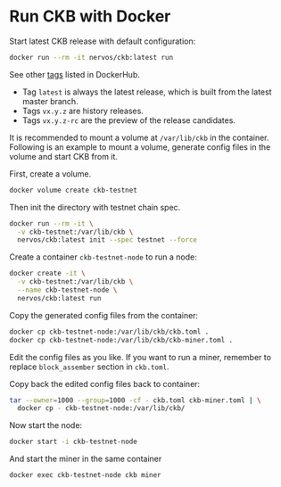 # Run CKB with Docker

Start latest CKB release with default configuration:

```bash
docker run --rm -it nervos/ckb:latest run
```

See other
[tags](https://hub.docker.com/r/nervos/ckb/tags)
listed in DockerHub.

- Tag `latest` is always the latest release, which is built from the latest
  master branch.
- Tags `vx.y.z` are history releases.
- Tags `vx.y.z-rc` are the preview of the release candidates.

It is recommended to mount a volume at `/var/lib/ckb` in the container.
Following is an example to mount a volume, generate config files in the volume
and start CKB from it.

First, create a volume.

```bash
docker volume create ckb-testnet
```

Then init the directory with testnet chain spec.

```bash
docker run --rm -it \
  -v ckb-testnet:/var/lib/ckb \
  nervos/ckb:latest init --spec testnet --force
```

Create a container `ckb-testnet-node` to run a node:

```bash
docker create -it \
  -v ckb-testnet:/var/lib/ckb \
  --name ckb-testnet-node \
  nervos/ckb:latest run
```

Copy the generated config files from the container:

```bash
docker cp ckb-testnet-node:/var/lib/ckb/ckb.toml .
docker cp ckb-testnet-node:/var/lib/ckb/ckb-miner.toml .
```

Edit the config files as you like. If you want to run a miner, remember to
replace `block_assember` section in `ckb.toml`.

Copy back the edited config files back to container:

```bash
tar --owner=1000 --group=1000 -cf - ckb.toml ckb-miner.toml | \
  docker cp - ckb-testnet-node:/var/lib/ckb/
```

Now start the node:

```bash
docker start -i ckb-testnet-node
```

And start the miner in the same container

```bash
docker exec ckb-testnet-node ckb miner
```
